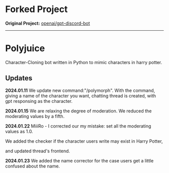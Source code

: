 # Forked Project

**Original Project:** [openai/gpt-discord-bot](https://github.com/openai/gpt-discord-bot/blob/main/README.md)

---

# Polyjuice

Character-Cloning bot written in Python to mimic characters in harry potter.

## Updates

**2024.01.11**
We update new command:"/polymorph". With the command, giving a name of the character you want, chatting thread is created, with gpt responsing as the character.

**2024.01.15**
We are relaxing the degree of moderation. We reduced the moderating values by a fifth.

**2024.01.22**
MiiiRo - I corrected our my mistake: set all the moderating values as 1.0.

We added the checker if the character users write may exist in Harry Potter,

and updated thread's frontend.

**2024.01.23**
We added the name corrector for the case users get a little confused about the name.

<!-- Example Discord bot written in Python that uses the [chat completions API](https://platform.openai.com/docs/api-reference/chat/create) to have conversations with the `gpt-3.5-turbo` model, and the [moderations API](https://beta.openai.com/docs/api-reference/moderations) to filter the messages.

This bot uses the [OpenAI Python Library](https://github.com/openai/openai-python) and [discord.py](https://discordpy.readthedocs.io/). -->

<!-- # Features

- `/chat` starts a public thread, with a `message` argument which is the first user message passed to the bot. You can optionally also adjust the `temperature` and `max_tokens` parameters.
- The model will generate a reply for every user message in any threads started with `/chat`
- The entire thread will be passed to the model for each request, so the model will remember previous messages in the thread
- when the context limit is reached, or a max message count is reached in the thread, bot will close the thread
- you can customize the bot instructions by modifying `config.yaml`
- you can change the model, the default value is `gpt-3.5-turbo`

# Setup

1. Copy `.env.example` to `.env` and start filling in the values as detailed below
1. Go to https://beta.openai.com/account/api-keys, create a new API key, and fill in `OPENAI_API_KEY`
1. Create your own Discord application at https://discord.com/developers/applications
1. Go to the Bot tab and click "Add Bot"
   - Click "Reset Token" and fill in `DISCORD_BOT_TOKEN`
   - Disable "Public Bot" unless you want your bot to be visible to everyone
   - Enable "Message Content Intent" under "Privileged Gateway Intents"
1. Go to the OAuth2 tab, copy your "Client ID", and fill in `DISCORD_CLIENT_ID`
1. Copy the ID the server you want to allow your bot to be used in by right clicking the server icon and clicking "Copy ID". Fill in `ALLOWED_SERVER_IDS`. If you want to allow multiple servers, separate the IDs by "," like `server_id_1,server_id_2`
1. Install dependencies and run the bot
   ```
   pip install -r requirements.txt
   python -m src.main
   ```
   You should see an invite URL in the console. Copy and paste it into your browser to add the bot to your server.
   Note: make sure you are using Python 3.9+ (check with python --version)

# Optional configuration

1. If you want moderation messages, create and copy the channel id for each server that you want the moderation messages to send to in `SERVER_TO_MODERATION_CHANNEL`. This should be of the format: `server_id:channel_id,server_id_2:channel_id_2`
1. If you want to change the personality of the bot, go to `src/config.yaml` and edit the instructions
1. If you want to change the moderation settings for which messages get flagged or blocked, edit the values in `src/constants.py`. A lower value means less chance of it triggering.

# FAQ

> Why isn't my bot responding to commands?

Ensure that the channels your bots have access to allow the bot to have these permissions.

- Send Messages
- Send Messages in Threads
- Create Public Threads
- Manage Messages (only for moderation to delete blocked messages)
- Manage Threads
- Read Message History
- Use Application Commands -->
